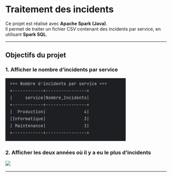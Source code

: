 # Traitement des incidents

Ce projet est réalisé avec **Apache Spark (Java)**.  
Il permet de traiter un fichier CSV contenant des incidents par service, en utilisant **Spark SQL**.

---

## Objectifs du projet

### 1. Afficher le nombre d’incidents par service
<img src="screenshots/nbr-incidents-service.JPG" />

### 2. Afficher les deux années où il y a eu le plus d'incidents
<img src="screenshots/annees-pls-incidents.JPG" />

---


